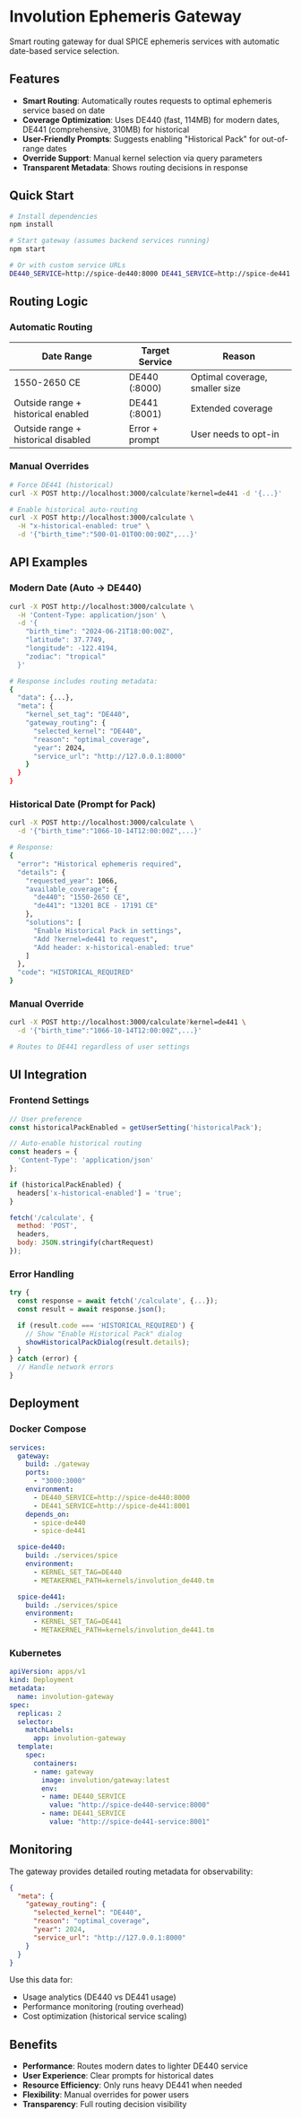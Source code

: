 # Involution Ephemeris Gateway

Smart routing gateway for dual SPICE ephemeris services with automatic date-based service selection.

## Features

- **Smart Routing**: Automatically routes requests to optimal ephemeris service based on date
- **Coverage Optimization**: Uses DE440 (fast, 114MB) for modern dates, DE441 (comprehensive, 310MB) for historical
- **User-Friendly Prompts**: Suggests enabling "Historical Pack" for out-of-range dates
- **Override Support**: Manual kernel selection via query parameters
- **Transparent Metadata**: Shows routing decisions in response

## Quick Start

```bash
# Install dependencies
npm install

# Start gateway (assumes backend services running)
npm start

# Or with custom service URLs
DE440_SERVICE=http://spice-de440:8000 DE441_SERVICE=http://spice-de441:8001 npm start
```

## Routing Logic

### Automatic Routing

| Date Range | Target Service | Reason |
|------------|----------------|--------|
| 1550-2650 CE | DE440 (:8000) | Optimal coverage, smaller size |
| Outside range + historical enabled | DE441 (:8001) | Extended coverage |
| Outside range + historical disabled | Error + prompt | User needs to opt-in |

### Manual Overrides

```bash
# Force DE441 (historical)
curl -X POST http://localhost:3000/calculate?kernel=de441 -d '{...}'

# Enable historical auto-routing
curl -X POST http://localhost:3000/calculate \
  -H "x-historical-enabled: true" \
  -d '{"birth_time":"500-01-01T00:00:00Z",...}'
```

## API Examples

### Modern Date (Auto → DE440)
```bash
curl -X POST http://localhost:3000/calculate \
  -H 'Content-Type: application/json' \
  -d '{
    "birth_time": "2024-06-21T18:00:00Z",
    "latitude": 37.7749,
    "longitude": -122.4194,
    "zodiac": "tropical"
  }'

# Response includes routing metadata:
{
  "data": {...},
  "meta": {
    "kernel_set_tag": "DE440",
    "gateway_routing": {
      "selected_kernel": "DE440",
      "reason": "optimal_coverage",
      "year": 2024,
      "service_url": "http://127.0.0.1:8000"
    }
  }
}
```

### Historical Date (Prompt for Pack)
```bash
curl -X POST http://localhost:3000/calculate \
  -d '{"birth_time":"1066-10-14T12:00:00Z",...}'

# Response:
{
  "error": "Historical ephemeris required",
  "details": {
    "requested_year": 1066,
    "available_coverage": {
      "de440": "1550-2650 CE",
      "de441": "13201 BCE - 17191 CE"
    },
    "solutions": [
      "Enable Historical Pack in settings",
      "Add ?kernel=de441 to request",
      "Add header: x-historical-enabled: true"
    ]
  },
  "code": "HISTORICAL_REQUIRED"
}
```

### Manual Override
```bash
curl -X POST http://localhost:3000/calculate?kernel=de441 \
  -d '{"birth_time":"1066-10-14T12:00:00Z",...}'

# Routes to DE441 regardless of user settings
```

## UI Integration

### Frontend Settings
```javascript
// User preference
const historicalPackEnabled = getUserSetting('historicalPack');

// Auto-enable historical routing
const headers = {
  'Content-Type': 'application/json'
};

if (historicalPackEnabled) {
  headers['x-historical-enabled'] = 'true';
}

fetch('/calculate', {
  method: 'POST',
  headers,
  body: JSON.stringify(chartRequest)
});
```

### Error Handling
```javascript
try {
  const response = await fetch('/calculate', {...});
  const result = await response.json();

  if (result.code === 'HISTORICAL_REQUIRED') {
    // Show "Enable Historical Pack" dialog
    showHistoricalPackDialog(result.details);
  }
} catch (error) {
  // Handle network errors
}
```

## Deployment

### Docker Compose
```yaml
services:
  gateway:
    build: ./gateway
    ports:
      - "3000:3000"
    environment:
      - DE440_SERVICE=http://spice-de440:8000
      - DE441_SERVICE=http://spice-de441:8001
    depends_on:
      - spice-de440
      - spice-de441

  spice-de440:
    build: ./services/spice
    environment:
      - KERNEL_SET_TAG=DE440
      - METAKERNEL_PATH=kernels/involution_de440.tm

  spice-de441:
    build: ./services/spice
    environment:
      - KERNEL_SET_TAG=DE441
      - METAKERNEL_PATH=kernels/involution_de441.tm
```

### Kubernetes
```yaml
apiVersion: apps/v1
kind: Deployment
metadata:
  name: involution-gateway
spec:
  replicas: 2
  selector:
    matchLabels:
      app: involution-gateway
  template:
    spec:
      containers:
      - name: gateway
        image: involution/gateway:latest
        env:
        - name: DE440_SERVICE
          value: "http://spice-de440-service:8000"
        - name: DE441_SERVICE
          value: "http://spice-de441-service:8001"
```

## Monitoring

The gateway provides detailed routing metadata for observability:

```json
{
  "meta": {
    "gateway_routing": {
      "selected_kernel": "DE440",
      "reason": "optimal_coverage",
      "year": 2024,
      "service_url": "http://127.0.0.1:8000"
    }
  }
}
```

Use this data for:
- Usage analytics (DE440 vs DE441 usage)
- Performance monitoring (routing overhead)
- Cost optimization (historical service scaling)

## Benefits

- **Performance**: Routes modern dates to lighter DE440 service
- **User Experience**: Clear prompts for historical dates
- **Resource Efficiency**: Only runs heavy DE441 when needed
- **Flexibility**: Manual overrides for power users
- **Transparency**: Full routing decision visibility